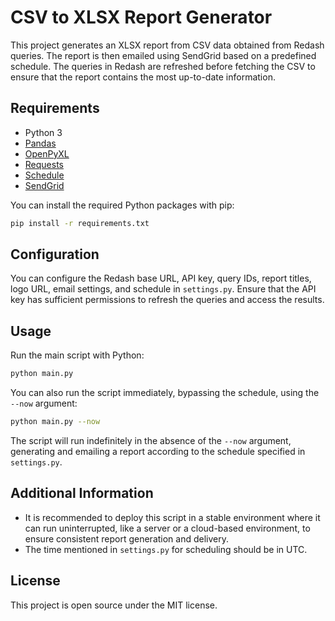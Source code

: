 # CSV to XLSX Report Generator

This project generates an XLSX report from CSV data obtained from Redash queries. The report is then emailed using SendGrid based on a predefined schedule. The queries in Redash are refreshed before fetching the CSV to ensure that the report contains the most up-to-date information.

## Requirements

- Python 3
- [Pandas](https://pandas.pydata.org/)
- [OpenPyXL](https://openpyxl.readthedocs.io/en/stable/) 
- [Requests](https://docs.python-requests.org/en/latest/)
- [Schedule](https://schedule.readthedocs.io/en/stable/)
- [SendGrid](https://sendgrid.com/)

You can install the required Python packages with pip:

```sh
pip install -r requirements.txt
```

## Configuration

You can configure the Redash base URL, API key, query IDs, report titles, logo URL, email settings, and schedule in `settings.py`. Ensure that the API key has sufficient permissions to refresh the queries and access the results.

## Usage

Run the main script with Python:

```sh
python main.py
```

You can also run the script immediately, bypassing the schedule, using the `--now` argument:

```sh
python main.py --now
```

The script will run indefinitely in the absence of the `--now` argument, generating and emailing a report according to the schedule specified in `settings.py`.

## Additional Information

- It is recommended to deploy this script in a stable environment where it can run uninterrupted, like a server or a cloud-based environment, to ensure consistent report generation and delivery.
- The time mentioned in `settings.py` for scheduling should be in UTC.

## License
This project is open source under the MIT license.
